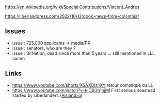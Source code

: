 
https://en.wikipedia.org/wiki/Special:Contributions/Vincent_Andres

https://liberlandpress.com/2022/10/13/good-news-from-colombia/

Issues
------
* issue : 725.000 applicants -> media/PR
* issue : senators, who are they ?
* issue : BitNation, dead since more than 5 years ... still mentioned in LLL comm

Links
-----
* https://www.youtube.com/shorts/X6AXDIzIiXY retour compliqué du LL
* https://www.youtube.com/watch?v=klCBGh1njjM First serious seastead started by Liberlanders ([Aisland.io](https://aisland.io/))

<br>



<!--  
il a existé une assoc liberlandsa.org, ll settlement association, en 2015. Semble mort en 2023.
<br>


Groupes Signal
--------------
* LL finance / entrepreneurship: https://liberland.chat/finance
* Wikipedia: https://liberland.chat/wikipedia
* Stable internet: https://liberland.chat/stable-internet
* Gun laws: https://liberland.chat/gun-laws
* LL legal discussions: https://liberland.chat/legal
* LL software / TLD domain, ITU: https://liberland.chat/tech
* LL foreign affairs: https://liberland.chat/foreign-affairs
* LL media/PR: https://liberland.chat/media-pr
* https://liberland.chat/mapping


https://liberland.chat/  

https://www.youtube.com/watch?v=I4IkM2s5Ddo

https://www.youtube.com/watch?v=Z0sYnLHAVls


<br>


questions :
who are currently (oct 2023) the Liberland senators ?
Existence of Liberland senators is mentioned here and there ... but we have never seen a name.



You have the opportunity to meet and network with our Minister of Justice, Michal Ptáčník at the 'Network State Conference' in Amsterdam on Oct 30, 2023. 🇳🇱

The latest news article (https://liberland.org/en/news/498-liberland-set-to-become-a-hub-for-network-states)
at liberland.org mentions BitNation.

Please be aware that this project is technically stalled for years,
see the last commits dates on their github : https://github.com/Bit-Nation

https://en.wikipedia.org/wiki/Bitnation
As of August 2022, the bitnation.co domain name had been sold, and the project is considered defunct.

Even their official website (https://bitnation.co/) doesn't speak about bitnation anymore.

The value of the token is ~0 and it seems no more listed anywhere.

imo it is not good advertising to associate Liberland with something defunct like BitNation,
and which btw was more a scam than anything else.
-->

<br>
